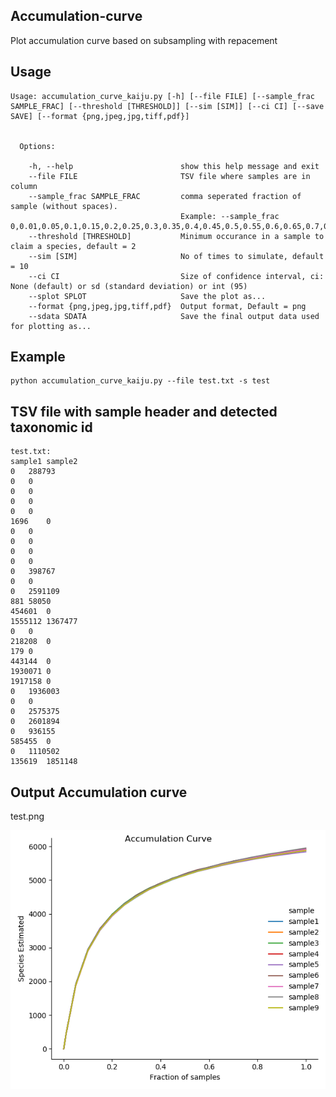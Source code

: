## Accumulation-curve

Plot accumulation curve based on subsampling with repacement

## Usage
```
Usage: accumulation_curve_kaiju.py [-h] [--file FILE] [--sample_frac SAMPLE_FRAC] [--threshold [THRESHOLD]] [--sim [SIM]] [--ci CI] [--save SAVE] [--format {png,jpeg,jpg,tiff,pdf}]


  Options:

    -h, --help                        show this help message and exit
    --file FILE                       TSV file where samples are in column
    --sample_frac SAMPLE_FRAC         comma seperated fraction of sample (without spaces).
                                      Example: --sample_frac 0,0.01,0.05,0.1,0.15,0.2,0.25,0.3,0.35,0.4,0.45,0.5,0.55,0.6,0.65,0.7,0.75,0.8,.85,0.9,0.95,1
    --threshold [THRESHOLD]           Minimum occurance in a sample to claim a species, default = 2
    --sim [SIM]                       No of times to simulate, default = 10
    --ci CI                           Size of confidence interval, ci: None (default) or sd (standard deviation) or int (95)
    --splot SPLOT                     Save the plot as...
    --format {png,jpeg,jpg,tiff,pdf}  Output format, Default = png
    --sdata SDATA                     Save the final output data used for plotting as...

```

## Example

```
python accumulation_curve_kaiju.py --file test.txt -s test
```


## TSV file with sample header and detected taxonomic id 
```
test.txt: 
sample1	sample2
0	288793
0	0
0	0
0	0
0	0
1696	0
0	0
0	0
0	0
0	0
0	398767
0	0
0	2591109
881	58050
454601	0
1555112	1367477
0	0
218208	0
179	0
443144	0
1930071	0
1917158	0
0	1936003
0	0
0	2575375
0	2601894
0	936155
585455	0
0	1110502
135619	1851148
```
## Output Accumulation curve
test.png
<p align="center">
  <img src="https://github.com/Animesh911/accumulation-curve/blob/main/test.png">
</p>

